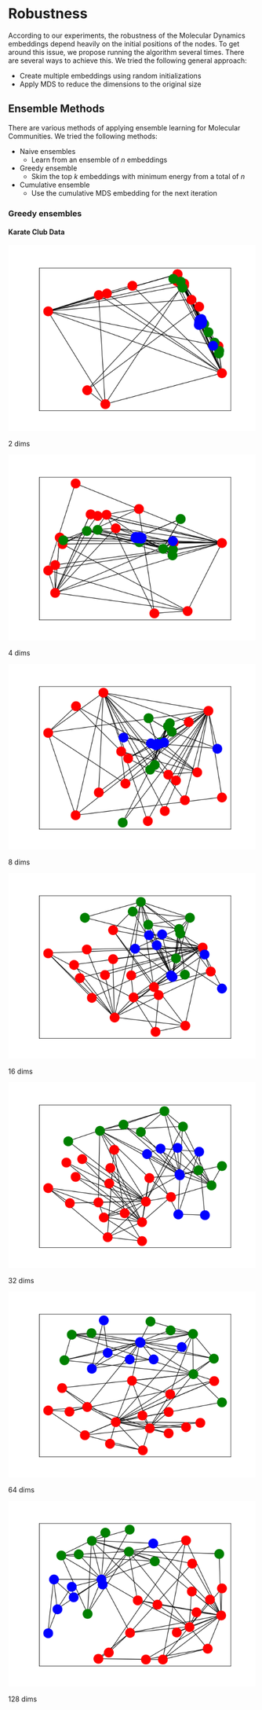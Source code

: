 # Robustness
According to our experiments, the robustness of the Molecular Dynamics embeddings 
depend heavily on the initial positions of the nodes. To get around this issue, we
propose running the algorithm several times. There are several ways to achieve this.
We tried the following general approach:
- Create multiple embeddings using random initializations
- Apply MDS to reduce the dimensions to the original size

## Ensemble Methods
There are various methods of applying ensemble learning for Molecular Communities. 
We tried the following methods:
- Naive ensembles
  - Learn from an ensemble of $n$ embeddings
- Greedy ensemble
  - Skim the top $k$ embeddings with minimum energy from a total of $n$
- Cumulative ensemble
  - Use the cumulative MDS embedding for the next iteration


### Greedy ensembles
#### Karate Club Data
![](figures/multiembeddings/002.png)

2 dims

![](figures/multiembeddings/004.png)

4 dims

![](figures/multiembeddings/008.png)

8 dims

![](figures/multiembeddings/016.png)

16 dims

![](figures/multiembeddings/032.png)

32 dims

![](figures/multiembeddings/064.png)

64 dims

![](figures/multiembeddings/128.png)

128 dims
